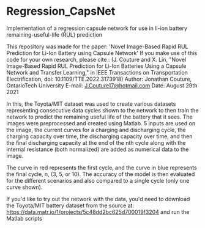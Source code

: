 # Regression_CapsNet
Implementation of a regression capsule network for use in li-ion battery remaining-useful-life (RUL) prediction

This repository was made for the paper: 'Novel Image-Based Rapid RUL Prediction for Li-Ion Battery using Capsule Network' 
If you make use of this code for your own research, please cite : (J. Couture and X. Lin, "Novel Image-Based Rapid RUL Prediction for Li-Ion Batteries Using a Capsule Network and Transfer Learning," in IEEE Transactions on Transportation Electrification, doi: 10.1109/TTE.2022.3173918)
Author: Jonathan Couture, OntarioTech University
E-mail: J.Couture17@hotmail.com
Date: August 29th 2021

In this, the Toyota/MIT dataset was used to create various datasets representing consecutive data cycles shown to the network to then train the network to predict
the remaining useful life of the battery that it sees. The images were preprocessed and created using Matlab.
5 inputs are used on the image, the current curves for a charging and discharging cycle, the charging capacity over time, the discharging capacity over time,
and then the final discharging capacity at the end of the nth cycle along with the internal resistance (both normalized) are added as numerical data to the image.

The curve in red represents the first cycle, and the curve in blue represents the final cycle, n, (3, 5, or 10). The accuracy of the model is then evaluated for the different
scenarios and also compared to a single cycle (only one curve shown). 

If you'd like to try out the network with the data, you'd need to download the Toyota/MIT battery dataset from the source at:
https://data.matr.io/1/projects/5c48dd2bc625d700019f3204
and run the Matlab scripts
